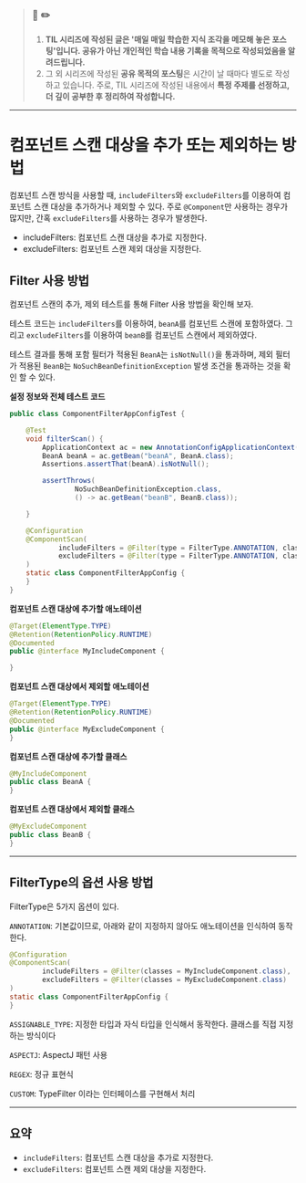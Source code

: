 > ### 📖 ✏️ 
> 1. **TIL 시리즈에 작성된 글은 '매일 매일 학습한 지식 조각을 메모해 놓은 포스팅'입니다. 공유가 아닌 개인적인 학습 내용 기록을 목적으로 작성되었음을 알려드립니다.**
> 2. 그 외 시리즈에 작성된 **공유 목적의 포스팅**은 시간이 날 때마다 별도로 작성하고 있습니다. 주로, TIL 시리즈에 작성된 내용에서 **특정 주제를 선정하고, 더 깊이 공부한 후 정리하여 작성합니다.**

---

# 컴포넌트 스캔 대상을 추가 또는 제외하는 방법

컴포넌트 스캔 방식을 사용할 때, `includeFilters`와 `excludeFilters`를 이용하여 컴포넌트 스캔 대상을 추가하거나 제외할 수 있다. 주로 `@Component`만 사용하는 경우가 많지만, 간혹 `excludeFilters`를 사용하는 경우가 발생한다. 

- includeFilters: 컴포넌트 스캔 대상을 추가로 지정한다. 
- excludeFilters: 컴포넌트 스캔 제외 대상을 지정한다. 


## Filter 사용 방법

컴포넌트 스캔의 추가, 제외 테스트를 통해 Filter 사용 방법을 확인해 보자.

테스트 코드는 `includeFilters`를 이용하여, `beanA`를 컴포넌트 스캔에 포함하였다. 그리고 `excludeFilters`를 이용하여 `beanB`를 컴포넌트 스캔에서 제외하였다.

테스트 결과를 통해 포함 필터가 적용된 `BeanA`는 `isNotNull()`을 통과하며, 제외 필터가 적용된 `BeanB`는 `NoSuchBeanDefinitionException` 발생 조건을 통과하는 것을 확인 할 수 있다.

**설정 정보와 전체 테스트 코드**

```java
public class ComponentFilterAppConfigTest {

    @Test
    void filterScan() {
        ApplicationContext ac = new AnnotationConfigApplicationContext(ComponentFilterAppConfig.class);
        BeanA beanA = ac.getBean("beanA", BeanA.class);
        Assertions.assertThat(beanA).isNotNull();

        assertThrows(
                NoSuchBeanDefinitionException.class,
                () -> ac.getBean("beanB", BeanB.class));

    }

    @Configuration
    @ComponentScan(
            includeFilters = @Filter(type = FilterType.ANNOTATION, classes = MyIncludeComponent.class),
            excludeFilters = @Filter(type = FilterType.ANNOTATION, classes = MyExcludeComponent.class)
    )
    static class ComponentFilterAppConfig {
    }
}
```

**컴포넌트 스캔 대상에 추가할 애노테이션** 
```java
@Target(ElementType.TYPE)
@Retention(RetentionPolicy.RUNTIME)
@Documented
public @interface MyIncludeComponent {

}
```

**컴포넌트 스캔 대상에서 제외할 애노테이션** 
```java
@Target(ElementType.TYPE)
@Retention(RetentionPolicy.RUNTIME)
@Documented
public @interface MyExcludeComponent {
}
```

**컴포넌트 스캔 대상에 추가할 클래스** 
```java
@MyIncludeComponent
public class BeanA {
}
```

**컴포넌트 스캔 대상에서 제외할 클래스** 
```java
@MyExcludeComponent
public class BeanB {
}
```

---

## FilterType의 옵션 사용 방법

FilterType은 5가지 옵션이 있다. 

`ANNOTATION`: 기본값이므로, 아래와 같이 지정하지 않아도 애노테이션을 인식하여 동작한다. 

```java
@Configuration
@ComponentScan(
        includeFilters = @Filter(classes = MyIncludeComponent.class),
        excludeFilters = @Filter(classes = MyExcludeComponent.class)
)
static class ComponentFilterAppConfig {
}
```

`ASSIGNABLE_TYPE`: 지정한 타입과 자식 타입을 인식해서 동작한다. 클래스를 직접 지정하는 방식이다


`ASPECTJ`: AspectJ 패턴 사용 

`REGEX`: 정규 표현식 

`CUSTOM`: TypeFilter 이라는 인터페이스를 구현해서 처리 


---

## 요약 

- `includeFilters`: 컴포넌트 스캔 대상을 추가로 지정한다. 
- `excludeFilters`: 컴포넌트 스캔 제외 대상을 지정한다. 
